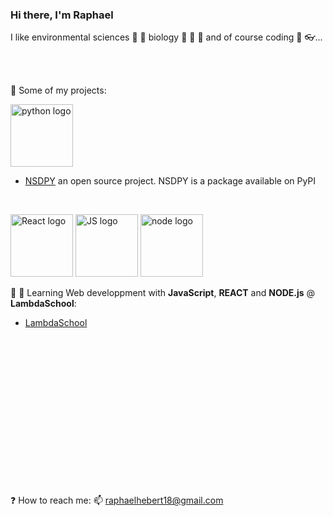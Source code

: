 ### Hi there, I'm Raphael


I like environmental sciences :seedling: :ocean: biology :microscope: :microbe: :dna: and of course coding :floppy_disk: :eyeglasses:...

<br/><br/>

:open_file_folder: Some of my projects:

   <img src="https://upload.wikimedia.org/wikipedia/commons/c/c3/Python-logo-notext.svg" alt="python logo" width="100"/>
   
   
   - [NSDPY](https://github.com/RaphaelHebert/nsdpy) an open source project. NSDPY is a package available on PyPI
   
   
   <br/>
    
   <img src="https://upload.wikimedia.org/wikipedia/commons/a/a7/React-icon.svg" alt="React logo" width="100"/> <img src="https://upload.wikimedia.org/wikipedia/commons/6/6a/JavaScript-logo.png" alt="JS logo" width="100"/> <img src="https://upload.wikimedia.org/wikipedia/commons/d/d9/Node.js_logo.svg" alt="node logo" width="100"/>

:school: :notebook: Learning Web developpment with __JavaScript__, __REACT__ and __NODE.js__ @ __LambdaSchool__:


   - [LambdaSchool](https://github.com/RaphaelHebert/LambdaSchool)
  
<br/><br/><br/><br/><br/><br/><br/><br/><br/><br/><br/><br/><br/><br/>
  
  
  
  
  
  
  
  
:question: How to reach me: 📫 raphaelhebert18@gmail.com

